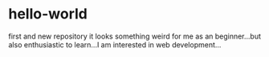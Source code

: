 # hello-world
first and new repository
it looks something weird for me as an beginner...but also enthusiastic to learn...I am interested in web development...
